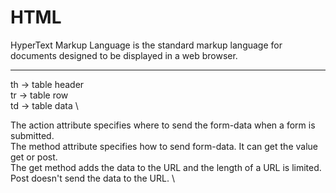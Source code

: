 # HTML

HyperText Markup Language is the standard markup language for documents designed to be displayed in a web browser.

---

th -> table header \
tr -> table row \
td -> table data \

The action attribute specifies where to send the form-data when a form is submitted. \
The method attribute specifies how to send form-data. It can get the value get or post. \
The get method adds the data to the URL and the length of a URL is limited. \
Post doesn't send the data to the URL. \
